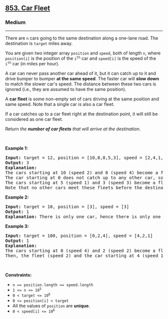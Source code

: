 <h2><a href="https://leetcode.com/problems/car-fleet/">853. Car Fleet</a></h2><h3>Medium</h3><hr><div style="user-select: auto;"><p style="user-select: auto;">There are <code style="user-select: auto;">n</code> cars going to the same destination along a one-lane road. The destination is <code style="user-select: auto;">target</code> miles away.</p>

<p style="user-select: auto;">You are given two integer array <code style="user-select: auto;">position</code> and <code style="user-select: auto;">speed</code>, both of length <code style="user-select: auto;">n</code>, where <code style="user-select: auto;">position[i]</code> is the position of the <code style="user-select: auto;">i<sup style="user-select: auto;">th</sup></code> car and <code style="user-select: auto;">speed[i]</code> is the speed of the <code style="user-select: auto;">i<sup style="user-select: auto;">th</sup></code> car (in miles per hour).</p>

<p style="user-select: auto;">A car can never pass another car ahead of it, but it can catch up to it&nbsp;and drive bumper to bumper <strong style="user-select: auto;">at the same speed</strong>. The faster car will <strong style="user-select: auto;">slow down</strong> to match the slower car's speed. The distance between these two cars is ignored (i.e., they are assumed to have the same position).</p>

<p style="user-select: auto;">A <strong style="user-select: auto;">car fleet</strong> is some non-empty set of cars driving at the same position and same speed. Note that a single car is also a car fleet.</p>

<p style="user-select: auto;">If a car catches up to a car fleet right at the destination point, it will still be considered as one car fleet.</p>

<p style="user-select: auto;">Return <em style="user-select: auto;">the <strong style="user-select: auto;">number of car fleets</strong> that will arrive at the destination</em>.</p>

<p style="user-select: auto;">&nbsp;</p>
<p style="user-select: auto;"><strong style="user-select: auto;">Example 1:</strong></p>

<pre style="user-select: auto;"><strong style="user-select: auto;">Input:</strong> target = 12, position = [10,8,0,5,3], speed = [2,4,1,1,3]
<strong style="user-select: auto;">Output:</strong> 3
<strong style="user-select: auto;">Explanation:</strong>
The cars starting at 10 (speed 2) and 8 (speed 4) become a fleet, meeting each other at 12.
The car starting at 0 does not catch up to any other car, so it is a fleet by itself.
The cars starting at 5 (speed 1) and 3 (speed 3) become a fleet, meeting each other at 6. The fleet moves at speed 1 until it reaches target.
Note that no other cars meet these fleets before the destination, so the answer is 3.
</pre>

<p style="user-select: auto;"><strong style="user-select: auto;">Example 2:</strong></p>

<pre style="user-select: auto;"><strong style="user-select: auto;">Input:</strong> target = 10, position = [3], speed = [3]
<strong style="user-select: auto;">Output:</strong> 1
<strong style="user-select: auto;">Explanation:</strong> There is only one car, hence there is only one fleet.
</pre>

<p style="user-select: auto;"><strong style="user-select: auto;">Example 3:</strong></p>

<pre style="user-select: auto;"><strong style="user-select: auto;">Input:</strong> target = 100, position = [0,2,4], speed = [4,2,1]
<strong style="user-select: auto;">Output:</strong> 1
<strong style="user-select: auto;">Explanation:</strong>
The cars starting at 0 (speed 4) and 2 (speed 2) become a fleet, meeting each other at 4. The fleet moves at speed 2.
Then, the fleet (speed 2) and the car starting at 4 (speed 1) become one fleet, meeting each other at 6. The fleet moves at speed 1 until it reaches target.
</pre>

<p style="user-select: auto;">&nbsp;</p>
<p style="user-select: auto;"><strong style="user-select: auto;">Constraints:</strong></p>

<ul style="user-select: auto;">
	<li style="user-select: auto;"><code style="user-select: auto;">n == position.length == speed.length</code></li>
	<li style="user-select: auto;"><code style="user-select: auto;">1 &lt;= n &lt;= 10<sup style="user-select: auto;">5</sup></code></li>
	<li style="user-select: auto;"><code style="user-select: auto;">0 &lt; target &lt;= 10<sup style="user-select: auto;">6</sup></code></li>
	<li style="user-select: auto;"><code style="user-select: auto;">0 &lt;= position[i] &lt; target</code></li>
	<li style="user-select: auto;">All the values of <code style="user-select: auto;">position</code> are <strong style="user-select: auto;">unique</strong>.</li>
	<li style="user-select: auto;"><code style="user-select: auto;">0 &lt; speed[i] &lt;= 10<sup style="user-select: auto;">6</sup></code></li>
</ul>
</div>